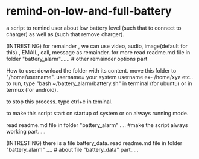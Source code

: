 # remind-on-low-and-full-battery
a script to remind user about low battery level (such that to connect to charger) as well as (such that remove charger).




(INTRESTING)
for remainder , we can use video, audio, image(default for this) , EMAIL, call, message as remainder.
for more read readme.md file in folder "battery_alarm"......  # other remainder options part





How to use:
download the folder with its content.
move this folder to "/home/username".     username= your system username ex- /home/xyz etc..
to run, type "bash ~/battery_alarm/battery.sh" in terminal (for ubuntu) or in termux (for android).

to stop this process. type ctrl+c in teminal.

to make this script start on startup of system or on always running mode.

read readme.md file in folder "battery_alarm" .... #make the script always working part.....





(INTRESTING)
there is a file battery_data.
read readme.md file in folder "battery_alarm" .... # about file "battery_data" part.....

